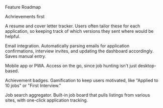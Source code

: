 Feature Roadmap

Achrievements first

A resume and cover letter tracker. Users often tailor these for each application, so keeping track of which versions they sent where would be helpful.

Email integration. Automatically parsing emails for application confirmations, interview invites, and updating the dashboard accordingly. Saves manual entry.

Mobile app or PWA. Access on the go, since job hunting isn't just desktop-based.

Achievement badges. Gamification to keep users motivated, like "Applied to 10 jobs" or "First Interview."

Job search aggregator. Built-in job board that pulls listings from various sites, with one-click application tracking.
